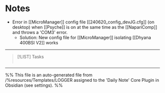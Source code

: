 # Notes
- Error in [[MicroManager]] config file [[240620_config_devJG.cfg]] (on desktop) when [[Psyche]] is on at the same time as the [[NapariComp]] and throws a 'COM3' error.
	- Solution: New config file for [[MicroManager]] isolating [[Dhyana 400BSI V2]] works
---

> [!LIST] Tasks
> ```tasks
> 
> ```

---
%%
This file is an auto-generated file from /%resources/Templates/LOGGER assigned to the 'Daily Note' Core Plugin in Obsidian (see settings). 
%%